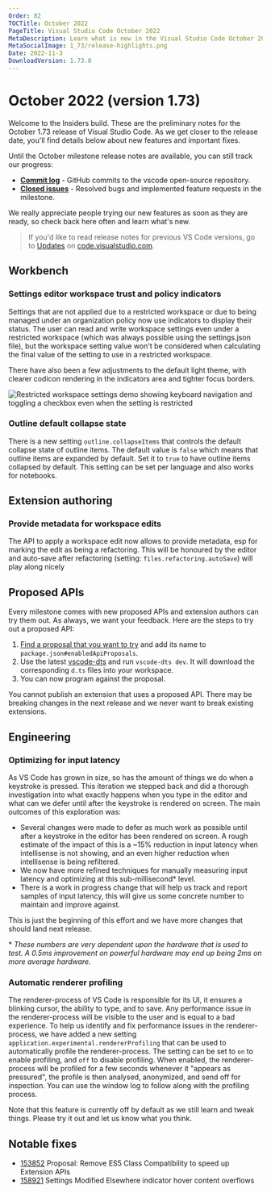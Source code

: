 ```yaml
---
Order: 82
TOCTitle: October 2022
PageTitle: Visual Studio Code October 2022
MetaDescription: Learn what is new in the Visual Studio Code October 2022 Release (1.73)
MetaSocialImage: 1_73/release-highlights.png
Date: 2022-11-3
DownloadVersion: 1.73.0
---
```

# October 2022 (version 1.73)

<!-- DOWNLOAD_LINKS_PLACEHOLDER -->

Welcome to the Insiders build. These are the preliminary notes for the October 1.73 release of Visual Studio Code. As we get closer to the release date, you'll find details below about new features and important fixes.

Until the October milestone release notes are available, you can still track our progress:

* **[Commit log](https://github.com/Microsoft/vscode/commits/main)** - GitHub commits to the vscode open-source repository.
* **[Closed issues](https://github.com/Microsoft/vscode/issues?q=is%3Aissue+milestone%3A%22October+2022%22+is%3Aclosed)** - Resolved bugs and implemented feature requests in the milestone.

We really appreciate people trying our new features as soon as they are ready, so check back here often and learn what's new.

>If you'd like to read release notes for previous VS Code versions, go to [Updates](https://code.visualstudio.com/updates) on [code.visualstudio.com](https://code.visualstudio.com).

## Workbench

### Settings editor workspace trust and policy indicators

Settings that are not applied due to a restricted workspace or due to being managed under an organization policy now use indicators to display their status. The user can read and write workspace settings even under a restricted workspace (which was always possible using the settings.json file), but the workspace setting value won't be considered when calculating the final value of the setting to use in a restricted workspace.

There have also been a few adjustments to the default light theme, with clearer codicon rendering in the indicators area and tighter focus borders.

![Restricted workspace settings demo showing keyboard navigation and toggling a checkbox even when the setting is restricted](images/1_73/settings-editor-indicators-keyboard.gif)

### Outline default collapse state

There is a new setting `outline.collapseItems` that controls the default collapse state of outline items. The default value is `false` which means that outline items are expanded by default. Set it to `true` to have outline items collapsed by default. This setting can be set per language and also works for notebooks.


## Extension authoring

### Provide metadata for workspace edits

The API to apply a workspace edit now allows to provide metadata, esp for marking the edit as being a refactoring. This will be honoured by the editor and auto-save after refactoring (setting: `files.refactoring.autoSave`) will play along nicely

## Proposed APIs

Every milestone comes with new proposed APIs and extension authors can try them out. As always, we want your feedback. Here are the steps to try out a proposed API:

1. [Find a proposal that you want to try](https://github.com/microsoft/vscode/tree/main/src/vscode-dts) and add its name to `package.json#enabledApiProposals`.
1. Use the latest [vscode-dts](https://www.npmjs.com/package/vscode-dts) and run `vscode-dts dev`. It will download the corresponding `d.ts` files into your workspace.
1. You can now program against the proposal.

You cannot publish an extension that uses a proposed API. There may be breaking changes in the next release and we never want to break existing extensions.


## Engineering

### Optimizing for input latency

As VS Code has grown in size, so has the amount of things we do when a keystroke is pressed. This iteration we stepped back and did a thorough investigation into what exactly happens when you type in the editor and what can we defer until after the keystroke is rendered on screen. The main outcomes of this exploration was:

- Several changes were made to defer as much work as possible until after a keystroke in the editor has been rendered on screen. A rough estimate of the impact of this is a ~15% reduction in input latency when intellisense is not showing, and an even higher reduction when intellisense is being refiltered.
- We now have more refined techniques for manually measuring input latency and optimizing at this sub-millisecond\* level.
- There is a work in progress change that will help us track and report samples of input latency, this will give us some concrete number to maintain and improve against.

This is just the beginning of this effort and we have more changes that should land next release.

\* *These numbers are very dependent upon the hardware that is used to test. A 0.5ms improvement on powerful hardware may end up being 2ms on more average hardware.*

### Automatic renderer profiling

The renderer-process of VS Code is responsible for its UI, it ensures a blinking cursor, the ability to type, and to save. Any performance issue in the renderer-process will be visible to the user and is equal to a bad experience. To help us identify and fix performance issues in the renderer-process, we have added a new setting `application.experimental.rendererProfiling` that can be used to automatically profile the renderer-process. The setting can be set to `on` to enable profiling, and `off` to disable profiling. When enabled, the renderer-process will be profiled for a few seconds whenever it "appears as pressured", the profile is then analysed, anonymized, and send off for inspection. You can use the window log to follow along with the profiling process.

Note that this feature is currently off by default as we still learn and tweak things. Please try it out and let us know what you think.

## Notable fixes

* [153852](https://github.com/microsoft/vscode/issues/153852) Proposal: Remove ES5 Class Compatibility to speed up Extension APIs
* [158921](https://github.com/microsoft/vscode/issues/158921) Settings Modified Elsewhere indicator hover content overflows

<a id="scroll-to-top" role="button" title="Scroll to top" aria-label="scroll to top" href="#"><span class="icon"></span></a>
<link rel="stylesheet" type="text/css" href="css/inproduct_releasenotes.css"/>
